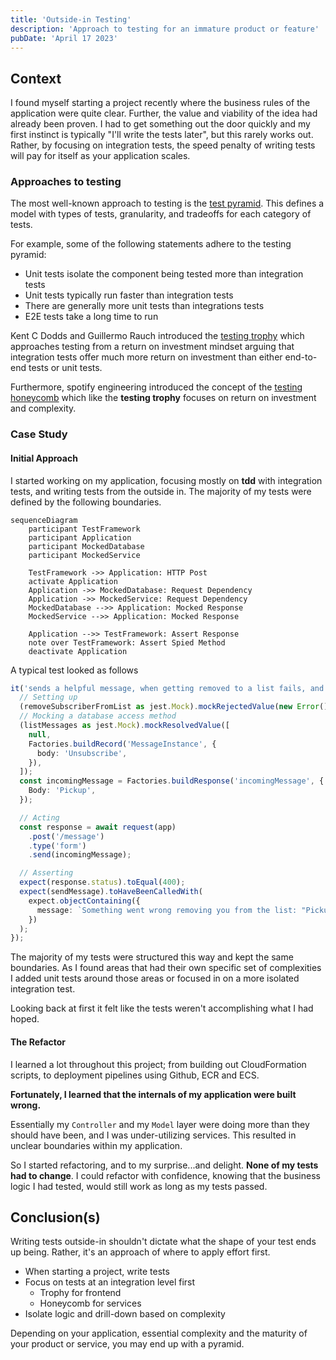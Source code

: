 ```yaml
---
title: 'Outside-in Testing'
description: 'Approach to testing for an immature product or feature'
pubDate: 'April 17 2023'
---
```


## Context

I found myself starting a project recently where the business rules of the application were quite clear. Further, the value and viability of the idea had already been proven. I had to get something out the door quickly and my first instinct is typically "I'll write the tests later", but this rarely works out. Rather, by focusing on integration tests, the speed penalty of writing tests will pay for itself as your application scales.

### Approaches to testing

The most well-known approach to testing is the [test pyramid](https://martinfowler.com/articles/practical-test-pyramid.html). This defines a model with types of tests, granularity, and tradeoffs for each category of tests.

For example, some of the following statements adhere to the testing pyramid:

- Unit tests isolate the component being tested more than integration tests
- Unit tests typically run faster than integration tests
- There are generally more unit tests than integrations tests
- E2E tests take a long time to run

Kent C Dodds and Guillermo Rauch introduced the [testing trophy](https://kentcdodds.com/blog/the-testing-trophy-and-testing-classifications) which approaches testing from a return on investment mindset arguing that integration tests offer much more return on investment than either end-to-end tests or unit tests.

Furthermore, spotify engineering introduced the concept of the [testing honeycomb](https://engineering.atspotify.com/2018/01/testing-of-microservices/) which like the **testing trophy** focuses on return on investment and complexity.

### Case Study

#### Initial Approach

I started working on my application, focusing mostly on **tdd** with integration tests, and writing tests from the outside in. The majority of my tests were defined by the following boundaries.

```mermaid
sequenceDiagram
    participant TestFramework
    participant Application
    participant MockedDatabase
    participant MockedService

    TestFramework ->> Application: HTTP Post
    activate Application
    Application ->> MockedDatabase: Request Dependency
    Application ->> MockedService: Request Dependency
    MockedDatabase -->> Application: Mocked Response
    MockedService -->> Application: Mocked Response

    Application -->> TestFramework: Assert Response
    note over TestFramework: Assert Spied Method
    deactivate Application
```

A typical test looked as follows

```typescript
it('sends a helpful message, when getting removed to a list fails, and the last message is "Unsubscribe"', async () => {
  // Setting up
  (removeSubscriberFromList as jest.Mock).mockRejectedValue(new Error());
  // Mocking a database access method
  (listMessages as jest.Mock).mockResolvedValue([
    null,
    Factories.buildRecord('MessageInstance', {
      body: 'Unsubscribe',
    }),
  ]);
  const incomingMessage = Factories.buildResponse('incomingMessage', {
    Body: 'Pickup',
  });

  // Acting
  const response = await request(app)
    .post('/message')
    .type('form')
    .send(incomingMessage);

  // Asserting
  expect(response.status).toEqual(400);
  expect(sendMessage).toHaveBeenCalledWith(
    expect.objectContaining({
      message: `Something went wrong removing you from the list: "Pickup". Contact the organizer or try again later`,
    })
  );
});
```

The majority of my tests were structured this way and kept the same boundaries. As I found areas that had their own specific set of complexities I added unit tests around those areas or focused in on a more isolated integration test.

Looking back at first it felt like the tests weren't accomplishing what I had hoped.

#### The Refactor

I learned a lot throughout this project; from building out CloudFormation scripts, to deployment pipelines using Github, ECR and ECS.

**Fortunately, I learned that the internals of my application were built wrong.**

Essentially my `Controller` and my `Model` layer were doing more than they should have been, and I was under-utilizing services. This resulted in unclear boundaries within my application.

So I started refactoring, and to my surprise...and delight. **None of my tests had to change**. I could refactor with confidence, knowing that the business logic I had tested, would still work as long as my tests passed.

## Conclusion(s)

Writing tests outside-in shouldn't dictate what the shape of your test ends up being. Rather, it's an approach of where to apply effort first.

- When starting a project, write tests
- Focus on tests at an integration level first
  - Trophy for frontend
  - Honeycomb for services
- Isolate logic and drill-down based on complexity

Depending on your application, essential complexity and the maturity of your product or service, you may end up with a pyramid.
